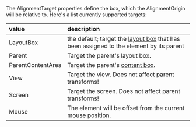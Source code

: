 The AlignmentTarget properties define the box, which the AlignmentOrigin will be relative to.
Here's a list currently supported targets:

| value             | description                                                                                                                          |
|:------------------|:-------------------------------------------------------------------------------------------------------------------------------------|
| LayoutBox         | the default; target the [layout box](/docs/layout/#layoutbox-and-allocated-size) that has been assigned to the element by its parent |
| Parent            | Target the parent's layout box.                                                                                                      |
| ParentContentArea | Target the parent's [content box](/docs/layout/#box-model).                                                                          |
| View              | Target the view. Does not affect parent transforms!                                                                                  |
| Screen            | Target the screen. Does not affect parent transforms!                                                                                |
| Mouse             | The element will be offset from the current mouse position.                                                                          |
